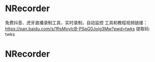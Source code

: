 # NRecorder
免费抖音、虎牙直播录制工具，实时录制，自动监控
工具和教程视频链接：https://pan.baidu.com/s/1ftsMoyIcB-PSpG0Joig3Mw?pwd=twks 提取码: twks 
# NRecorder
